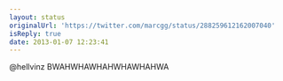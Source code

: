 ```yaml
---
layout: status
originalUrl: 'https://twitter.com/marcgg/status/288259612162007040'
isReply: true
date: 2013-01-07 12:23:41
---
```


@hellvinz  BWAHWHAWHAHWHAWHAHWA
